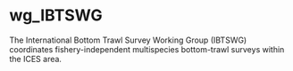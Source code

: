 # wg_IBTSWG

The International Bottom Trawl Survey Working Group (IBTSWG) coordinates fishery-independent multispecies bottom-trawl surveys within the ICES area.
